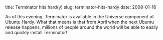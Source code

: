 title: Terminator hits hard(y)
slug: terminator-hits-hardy
date: 2008-01-16


As of this evening, Terminator is available in the Universe component of Ubuntu Hardy. What that means is that from April when the next Ubuntu release happens, millions of people around the world will be able to easily and quickly install Terminator!
